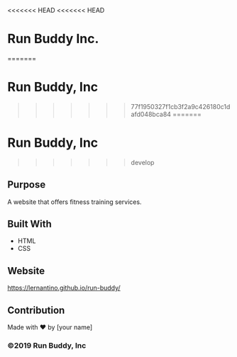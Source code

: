 <<<<<<< HEAD
<<<<<<< HEAD
# Run Buddy Inc.
=======
# Run Buddy, Inc
>>>>>>> 77f1950327f1cb3f2a9c426180c1dafd048bca84
=======
# Run Buddy, Inc
>>>>>>> develop

## Purpose
A website that offers fitness training services. 

## Built With
* HTML
* CSS

## Website
https://lernantino.github.io/run-buddy/

## Contribution
Made with ❤️ by [your name]

### ©️2019 Run Buddy, Inc 
